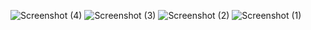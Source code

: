![Screenshot (4)](https://github.com/user-attachments/assets/d87d44c6-cd19-48ed-b6ef-f7377cdb342f)
![Screenshot (3)](https://github.com/user-attachments/assets/88463470-5758-44c8-b28f-3b044c2fdedd)
![Screenshot (2)](https://github.com/user-attachments/assets/3ccd7ca6-49c4-4140-9077-426fe4d09b21)
![Screenshot (1)](https://github.com/user-attachments/assets/99860823-6abb-41d5-afbc-7a2c702b4b8b)
